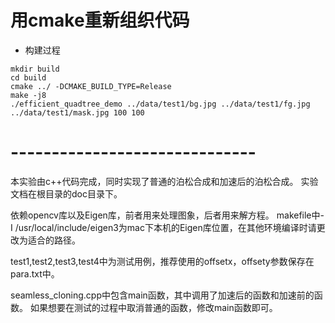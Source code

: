 # 用cmake重新组织代码

- 构建过程

```shell
mkdir build
cd build
cmake ../ -DCMAKE_BUILD_TYPE=Release
make -j8
./efficient_quadtree_demo ../data/test1/bg.jpg ../data/test1/fg.jpg ../data/test1/mask.jpg 100 100 
```

# ------------------------------

本实验由c++代码完成，同时实现了普通的泊松合成和加速后的泊松合成。
实验文档在根目录的doc目录下。

依赖opencv库以及Eigen库，前者用来处理图象，后者用来解方程。
makefile中-I /usr/local/include/eigen3为mac下本机的Eigen库位置，在其他环境编译时请更改为适合的路径。

test1,test2,test3,test4中为测试用例，推荐使用的offsetx，offsety参数保存在para.txt中。

seamless_cloning.cpp中包含main函数，其中调用了加速后的函数和加速前的函数。
如果想要在测试的过程中取消普通的函数，修改main函数即可。